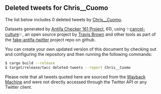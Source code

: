 ## Deleted tweets for Chris__Cuomo

The list below includes 0 deleted tweets by
[Chris__Cuomo](https://twitter.com/Chris__Cuomo).



Datasets generated by [Antifa Checker 161 Project](https://twitter.com/antifacheck161), 61), using ✨[cancel-culture](https://github.com/travisbrown/cancel-culture)✨, an open source project by 
[Travis Brown](https://twitter.com/travisbrown) and other tools as part of the 
[fake-antifa-twitter](https://github.com/antifacheck161/fake-antifa-twitter) project repo on github.

You can create your own updated version of this document by checking out and configuring the
repository and then running the following commands:

```bash
$ cargo build --release
$ target/release/twcc deleted-tweets --report Chris__Cuomo
```

Please note that all tweets quoted here are sourced from the
[Wayback Machine](https://web.archive.org) and were not directly accessed through the Twitter API or
any Twitter client.

